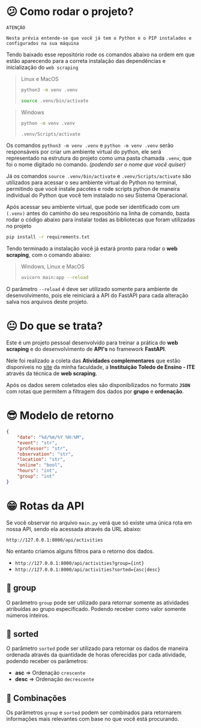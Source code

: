 # :confused: Como rodar o projeto?

```text
ATENÇÃO

Nesta prévia entende-se que você já tem o Python e o PIP instalados e configurados na sua máquina
```

Tendo baixado esse repositório rode os comandos abaixo na ordem em que estão aparecendo para a correta instalação das dependências e inicialização do `web scraping`

>Linux e MacOS
>```bash
>python3 -m venv .venv
>```
>
>```bash
>source .venv/bin/activate
>```

> Windows
> ```bash
> python -m venv .venv
> ```
>
> ```bash
> .venv/Scripts/activate
> ```

Os comandos `python3 -m venv .venv` e `python -m venv .venv` serão responsáveis por criar um ambiente virtual do python, ele será representado na estrutura do projeto como uma pasta chamada `.venv`, que foi o nome digitado no comando. _(podendo ser o nome que você quiser)_

Já os comandos `source .venv/bin/activate` e `.venv/Scripts/activate` são utilizados para acessar o seu ambiente virtual do Python no terminal, permitindo que você instale pacotes e rode scripts python de maneira individual do Python que você tem instalado no seu Sistema Operacional.

Após acessar seu ambiente virtual, que pode ser identificado com um `(.venv)` antes do caminho do seu respositório na linha de comando, basta rodar o código abaixo para instalar todas as bibliotecas que foram utilizadas no projeto

```bash
pip install -r requirements.txt
```

Tendo terminado a instalação você já estará pronto para rodar o **web scraping**, com o comando abaixo:

> Windows, Linux e MacOS
> ```bash
> uvicorn main:app --reload
> ```

O parâmetro `--reload` é deve ser utilizado somente para ambiente de desenvolvimento, pois ele reiniciará a API do FastAPI para cada alteração salva nos arquivos deste projeto.

# :neutral_face: Do que se trata?

Este é um projeto pessoal desenvolvido para treinar a prática do **web scraping** e do desenvolvimento de **API's** no framework **FastAPI**. 

Nele foi realizado a coleta das **Atividades complementares** que estão disponíveis no [site](https://portal.ite.edu.br/atividadescomplementares/atividadesdisponiveis) da minha faculdade, a **Instituição Toledo de Ensino - ITE** através da técnica de **web scraping**. 

Após os dados serem coletados eles são disponibilizados no formato **`JSON`** com rotas que permitem a filtragem dos dados por **grupo** e **ordenação**.

# :sunglasses: Modelo de retorno

```json
{
    "date": "%d/%m/%Y %H:%M",
    "event": "str",
    "professor": "str",
    "observation": "str",
    "location": "str",
    "online": "bool",
    "hours": "int",
    "group": "int"
}
```


# :grin: Rotas da API

Se você observar no arquivo `main.py` verá que só existe uma única rota em nossa API, sendo ela acessada através da URL abaixo:

```text
http://127.0.0.1:8000/api/activities
```

No entanto criamos alguns filtros para o retorno dos dados.

- `http://127.0.0.1:8000/api/activities?group={int}`
- `http://127.0.0.1:8000/api/activities?sorted={asc|desc}`


## :bookmark_tabs: group

O parâmetro `group` pode ser utilizado para retornar somente as atividades atribuídas ao grupo especificado. Podendo receber como valor somente números inteiros.

## :bookmark_tabs: sorted

O parâmetro `sorted` pode ser utilizado para retornar os dados de maneira ordenada através da quantidade de horas oferecidas por cada atividade, podendo receber os parâmetros:

 - **asc** => Ordenação `crescente`
 - **desc** => Ordenação `decrescente`

## :book: Combinações

Os parâmetros `group` e `sorted` podem ser combinados para retornarem informações mais relevantes com base no que você está procurando.